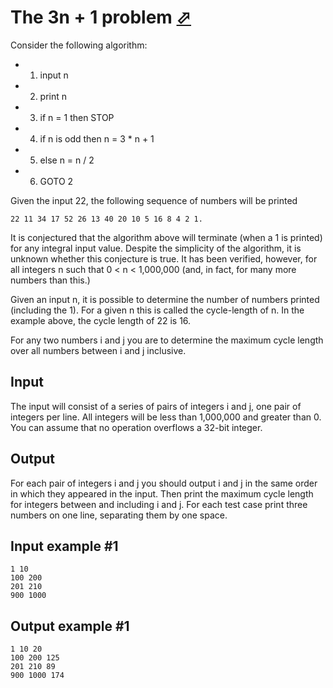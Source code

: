 # The 3n + 1 problem [⬀](https://www.e-olymp.com/en/problems/419)
Consider the following algorithm: 

- 1. input n
- 2. print n
- 3. if n = 1 then STOP
- 4. if n is odd then n = 3 * n + 1
- 5. else n = n / 2
- 6. GOTO 2

Given the input 22, the following sequence of numbers will be printed

```
22 11 34 17 52 26 13 40 20 10 5 16 8 4 2 1.
```

It is conjectured that the algorithm above will terminate (when a 1 is printed) for any integral input value. Despite the simplicity of the algorithm, it is unknown whether this conjecture is true. It has been verified, however, for all integers n such that 0 < n < 1,000,000 (and, in fact, for many more numbers than this.)

Given an input n, it is possible to determine the number of numbers printed (including the 1). For a given n this is called the cycle-length of n. In the example above, the cycle length of 22 is 16.

For any two numbers i and j you are to determine the maximum cycle length over all numbers between i and j inclusive.

## Input

The input will consist of a series of pairs of integers i and j, one pair of integers per line. All integers will be less than 1,000,000 and greater than 0. You can assume that no operation overflows a 32-bit integer. 

## Output

For each pair of integers i and j you should output i and j in the same order in which they appeared in the input. Then print the maximum cycle length for integers between and including i and j. For each test case print three numbers on one line, separating them by one space.

## Input example #1
```
1 10
100 200
201 210
900 1000
```

## Output example #1
```
1 10 20
100 200 125
201 210 89
900 1000 174
```

